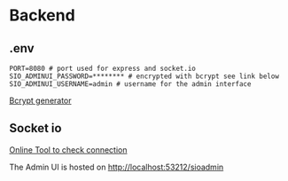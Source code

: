 # Backend

## .env
```
PORT=8080 # port used for express and socket.io
SIO_ADMINUI_PASSWORD=******** # encrypted with bcrypt see link below
SIO_ADMINUI_USERNAME=admin # username for the admin interface
```
[Bcrypt generator](https://bcrypt-generator.com/)
## Socket io

[Online Tool to check connection](https://amritb.github.io/socketio-client-tool/)

The Admin UI is hosted on [http://localhost:53212/sioadmin](http://localhost:53212/sioadmin)
